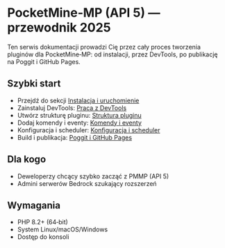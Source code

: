 # PocketMine‑MP (API 5) — przewodnik 2025

Ten serwis dokumentacji prowadzi Cię przez cały proces tworzenia pluginów dla PocketMine‑MP: od instalacji, przez DevTools, po publikację na Poggit i GitHub Pages.

## Szybki start

- Przejdź do sekcji [Instalacja i uruchomienie](getting-started.md)
- Zainstaluj DevTools: [Praca z DevTools](devtools.md)
- Utwórz strukturę pluginu: [Struktura pluginu](plugin-structure.md)
- Dodaj komendy i eventy: [Komendy i eventy](commands-events.md)
- Konfiguracja i scheduler: [Konfiguracja i scheduler](config-scheduler.md)
- Build i publikacja: [Poggit i GitHub Pages](poggit-github.md)

## Dla kogo

- Deweloperzy chcący szybko zacząć z PMMP (API 5)
- Admini serwerów Bedrock szukający rozszerzeń

## Wymagania

- PHP 8.2+ (64‑bit)
- System Linux/macOS/Windows
- Dostęp do konsoli